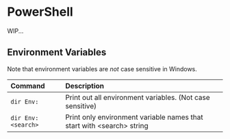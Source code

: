 # PowerShell

WIP...

## Environment Variables

Note that environment variables are _not_ case sensitive in Windows.

|Command|Description|
|:---|:---|
|```dir Env:```|Print out all environment variables. (Not case sensitive)|
|```dir Env:<search>```|Print only environment variable names that start with \<search\> string
